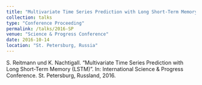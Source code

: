 ```yaml
---
title: "Multivariate Time Series Prediction with Long Short-Term Memory (LSTM)"
collection: talks
type: "Conference Proceeding"
permalink: /talks/2016-SP
venue: "Science & Progress Conference"
date: 2016-10-14
location: "St. Petersburg, Russia"
---
```


S. Reitmann und K. Nachtigall. “Multivariate Time Series Prediction with Long Short-Term Memory (LSTM)”. In: International Science & Progress Conference. St. Petersburg, Russland, 2016. 

